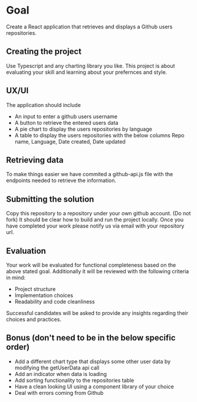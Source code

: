# Goal

Create a React application that retrieves and displays a Github users repositories.

## Creating the project

Use Typescript and any charting library you like. This project is about evaluating your skill and learning about your prefernces and style.

## UX/UI

The application should include 
* An input to enter a github users username
* A button to retrieve the entered users data
* A pie chart to display the users repositories by language
* A table to display the users repositories with the below columns
  Repo name, Language, Date created, Date updated

## Retrieving data

To make things easier we have commited a github-api.js file with the endpoints needed to retrieve the information.

## Submitting the solution

Copy this repository to a repository under your own github account. (Do not fork) It should be clear how to build and run the project locally. Once you have completed your work please notify us via email with your repository url.

## Evaluation

Your work will be evaluated for functional completeness based on the above stated goal. Additionally it will
be reviewed with the following criteria in mind:

* Project structure
* Implementation choices
* Readability and code cleanliness

Successful candidates will be asked to provide any insights regarding their choices and practices.

## Bonus (don't need to be in the below specific order)

* Add a different chart type that displays some other user data by modifying the getUserData api call
* Add an indicator when data is loading
* Add sorting functionality to the repositories table
* Have a clean looking UI using a component library of your choice
* Deal with errors coming from Github
